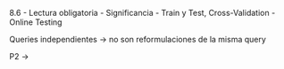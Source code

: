 8.6 - Lectura obligatoria
    - Significancia
    - Train y Test, Cross-Validation
    - Online Testing

Queries independientes -> no son reformulaciones de la misma query

P2 -> 